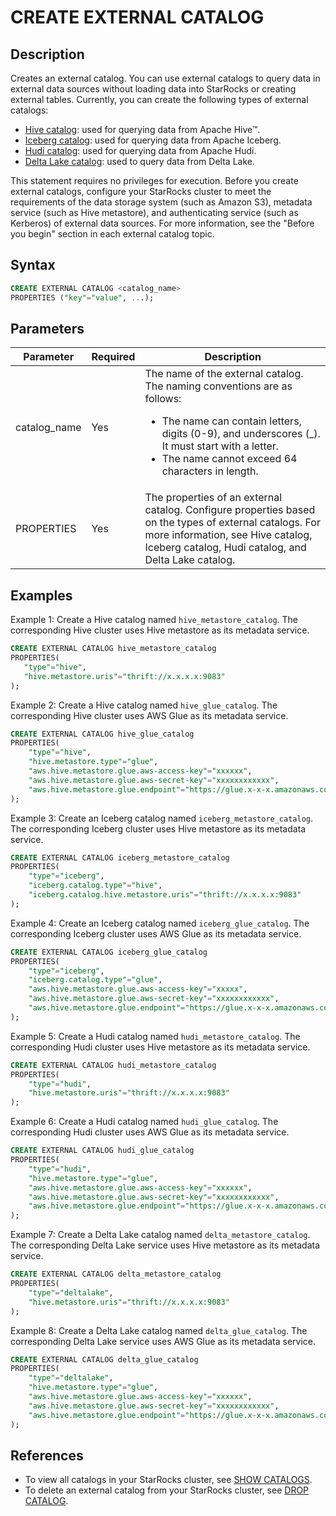 # CREATE EXTERNAL CATALOG

## Description

Creates an external catalog. You can use external catalogs to query data in external data sources without loading data into StarRocks or creating external tables. Currently, you can create the following types of external catalogs:

- [Hive catalog](../../../data_source/catalog/hive_catalog.md): used for querying data from Apache Hive™.
- [Iceberg catalog](../../../data_source/catalog/iceberg_catalog.md): used for querying data from Apache Iceberg.
- [Hudi catalog](../../../data_source/catalog/hudi_catalog.md): used for querying data from Apache Hudi.
- [Delta Lake catalog](../../../data_source/catalog/deltalake_catalog.md): used to query data from Delta Lake.

This statement requires no privileges for execution. Before you create external catalogs, configure your StarRocks cluster to meet the requirements of the data storage system (such as Amazon S3), metadata service (such as Hive metastore), and authenticating service (such as Kerberos) of external data sources. For more information, see the "Before you begin" section in each external catalog topic.

## Syntax

```SQL
CREATE EXTERNAL CATALOG <catalog_name>
PROPERTIES ("key"="value", ...);
```

## Parameters

| **Parameter** | **Required** | **Description**                                              |
| ------------- | ------------ | ------------------------------------------------------------ |
| catalog_name  | Yes          | The name of the external catalog. The naming conventions are as follows:<ul><li>The name can contain letters, digits (0-9), and underscores (_). It must start with a letter.</li><li>The name cannot exceed 64 characters in length.</li></ul> |
| PROPERTIES    | Yes          | The properties of an external catalog. Configure properties based on the types of external catalogs. For more information, see Hive catalog, Iceberg catalog, Hudi catalog, and Delta Lake catalog. |

## Examples

Example 1: Create a Hive catalog named `hive_metastore_catalog`. The corresponding Hive cluster uses Hive metastore as its metadata service.

```SQL
CREATE EXTERNAL CATALOG hive_metastore_catalog
PROPERTIES(
   "type"="hive", 
   "hive.metastore.uris"="thrift://x.x.x.x:9083"
);
```

Example 2: Create a Hive catalog named `hive_glue_catalog`. The corresponding Hive cluster uses AWS Glue as its metadata service.

```SQL
CREATE EXTERNAL CATALOG hive_glue_catalog
PROPERTIES(
    "type"="hive", 
    "hive.metastore.type"="glue",
    "aws.hive.metastore.glue.aws-access-key"="xxxxxx",
    "aws.hive.metastore.glue.aws-secret-key"="xxxxxxxxxxxx",
    "aws.hive.metastore.glue.endpoint"="https://glue.x-x-x.amazonaws.com"
);
```

Example 3: Create an Iceberg catalog named `iceberg_metastore_catalog`. The corresponding Iceberg cluster uses Hive metastore as its metadata service.

```SQL
CREATE EXTERNAL CATALOG iceberg_metastore_catalog
PROPERTIES(
    "type"="iceberg",
    "iceberg.catalog.type"="hive",
    "iceberg.catalog.hive.metastore.uris"="thrift://x.x.x.x:9083"
);
```

Example 4: Create an Iceberg catalog named `iceberg_glue_catalog`. The corresponding Iceberg cluster uses AWS Glue as its metadata service.

```SQL
CREATE EXTERNAL CATALOG iceberg_glue_catalog
PROPERTIES(
    "type"="iceberg", 
    "iceberg.catalog.type"="glue",
    "aws.hive.metastore.glue.aws-access-key"="xxxxx",
    "aws.hive.metastore.glue.aws-secret-key"="xxxxxxxxxxxx",
    "aws.hive.metastore.glue.endpoint"="https://glue.x-x-x.amazonaws.com"
);
```

Example 5: Create a Hudi catalog named `hudi_metastore_catalog`. The corresponding Hudi cluster uses Hive metastore as its metadata service.

```SQL
CREATE EXTERNAL CATALOG hudi_metastore_catalog
PROPERTIES(
    "type"="hudi",
    "hive.metastore.uris"="thrift://x.x.x.x:9083"
);
```

Example 6: Create a Hudi catalog named `hudi_glue_catalog`. The corresponding Hudi cluster uses AWS Glue as its metadata service.

```SQL
CREATE EXTERNAL CATALOG hudi_glue_catalog
PROPERTIES(
    "type"="hudi", 
    "hive.metastore.type"="glue",
    "aws.hive.metastore.glue.aws-access-key"="xxxxxx",
    "aws.hive.metastore.glue.aws-secret-key"="xxxxxxxxxxxx",
    "aws.hive.metastore.glue.endpoint"="https://glue.x-x-x.amazonaws.com"
);
```

Example 7: Create a Delta Lake catalog named `delta_metastore_catalog`. The corresponding Delta Lake service uses Hive metastore as its metadata service.

```SQL
CREATE EXTERNAL CATALOG delta_metastore_catalog
PROPERTIES(
    "type"="deltalake",
    "hive.metastore.uris"="thrift://x.x.x.x:9083"
);
```

Example 8: Create a Delta Lake catalog named `delta_glue_catalog`. The corresponding Delta Lake service uses AWS Glue as its metadata service.

```SQL
CREATE EXTERNAL CATALOG delta_glue_catalog
PROPERTIES(
    "type"="deltalake", 
    "hive.metastore.type"="glue",
    "aws.hive.metastore.glue.aws-access-key"="xxxxxx",
    "aws.hive.metastore.glue.aws-secret-key"="xxxxxxxxxxxx",
    "aws.hive.metastore.glue.endpoint"="https://glue.x-x-x.amazonaws.com"
);
```

## References

- To view all catalogs in your StarRocks cluster, see [SHOW CATALOGS](../data-manipulation/SHOW%20CATALOGS.md).
- To delete an external catalog from your StarRocks cluster, see [DROP CATALOG](../data-definition/DROP%20CATALOG.md).
